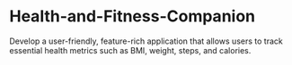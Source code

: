 # Health-and-Fitness-Companion
Develop a user-friendly, feature-rich application that allows users to track essential health metrics such as BMI, weight, steps, and calories.
